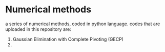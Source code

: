 # Numerical methods
a series of numerical methods, coded in python language. codes that are uploaded in this repository are:
1) Gaussian Elimination with Complete Pivoting (GECP)
2) 
